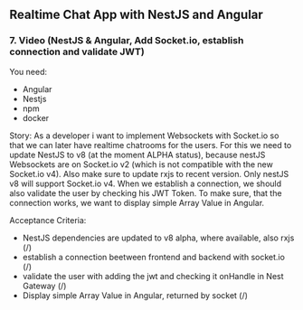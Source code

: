 ## Realtime Chat App with NestJS and Angular
### 7. Video (NestJS & Angular, Add Socket.io, establish connection and validate JWT)

You need:
- Angular
- Nestjs
- npm
- docker

Story:
As a developer i want to implement Websockets with Socket.io so that we can later have realtime chatrooms for the users.
For this we need to update NestJS to v8 (at the moment ALPHA status), because nestJS Websockets are on Socket.io v2 (which is not compatible with the new Socket.io v4). Also make sure to update rxjs to recent version.
Only nestJS v8 will support Socket.io v4.
When we establish a connection, we should also validate the user by checking his JWT Token.
To make sure, that the connection works, we want to display simple Array Value in Angular.

Acceptance Criteria:
- NestJS dependencies are updated to v8 alpha, where available, also rxjs (/)
- establish a connection beetween frontend and backend with socket.io (/)
- validate the user with adding the jwt and checking it onHandle in Nest Gateway (/)
- Display simple Array Value in Angular, returned by socket (/)
